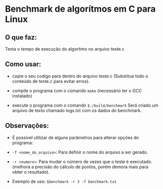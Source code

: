 # Benchmark de algorítmos em C para Linux

## O que faz:

Testa o tempo de execução do algorítmo no arquivo teste.c

## Como usar:

- copie o seu codigo para dentro do arquivo teste.c
	(Substitua todo o conteúdo de teste.c para evitar erros).

- compile o programa com o comando `make`
	(necessário ter o GCC instalado)

- execute o programa com o comando `$./build/benchmark`
Será criado um arquivo de texto chamado logs.txt com os dados do benchmark.

## Observações:

- É possível utilizar de alguns parâmetros para alterar opções do programa:

- `-f <nome_do_arquivo>`: Para definir o nome do arquivo a ser gerado.

- `-r <numero>`: Para mudar o número de vezes que o teste é executado.
	(melhora a precisão do cálculo de pontos, porém demora mais para obter o resultado).
- Exemplo de uso: `$benchmark -r 3 -f benchmark.txt`
